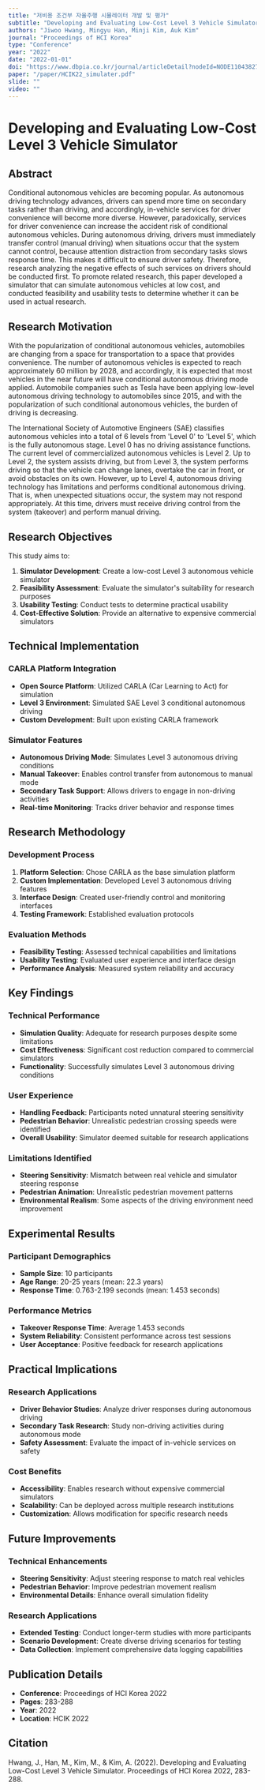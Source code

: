 ```yaml
---
title: "저비용 조건부 자율주행 시뮬레이터 개발 및 평가"
subtitle: "Developing and Evaluating Low-Cost Level 3 Vehicle Simulator"
authors: "Jiwoo Hwang, Mingyu Han, Minji Kim, Auk Kim"
journal: "Proceedings of HCI Korea"
type: "Conference"
year: "2022"
date: "2022-01-01"
doi: "https://www.dbpia.co.kr/journal/articleDetail?nodeId=NODE11043827"
paper: "/paper/HCIK22_simulater.pdf"
slide: ""
video: ""
---
```


# Developing and Evaluating Low-Cost Level 3 Vehicle Simulator

## Abstract

Conditional autonomous vehicles are becoming popular. As autonomous driving technology advances, drivers can spend more time on secondary tasks rather than driving, and accordingly, in-vehicle services for driver convenience will become more diverse. However, paradoxically, services for driver convenience can increase the accident risk of conditional autonomous vehicles. During autonomous driving, drivers must immediately transfer control (manual driving) when situations occur that the system cannot control, because attention distraction from secondary tasks slows response time. This makes it difficult to ensure driver safety. Therefore, research analyzing the negative effects of such services on drivers should be conducted first. To promote related research, this paper developed a simulator that can simulate autonomous vehicles at low cost, and conducted feasibility and usability tests to determine whether it can be used in actual research.

## Research Motivation

With the popularization of conditional autonomous vehicles, automobiles are changing from a space for transportation to a space that provides convenience. The number of autonomous vehicles is expected to reach approximately 60 million by 2028, and accordingly, it is expected that most vehicles in the near future will have conditional autonomous driving mode applied. Automobile companies such as Tesla have been applying low-level autonomous driving technology to automobiles since 2015, and with the popularization of such conditional autonomous vehicles, the burden of driving is decreasing.

The International Society of Automotive Engineers (SAE) classifies autonomous vehicles into a total of 6 levels from 'Level 0' to 'Level 5', which is the fully autonomous stage. Level 0 has no driving assistance functions. The current level of commercialized autonomous vehicles is Level 2. Up to Level 2, the system assists driving, but from Level 3, the system performs driving so that the vehicle can change lanes, overtake the car in front, or avoid obstacles on its own. However, up to Level 4, autonomous driving technology has limitations and performs conditional autonomous driving. That is, when unexpected situations occur, the system may not respond appropriately. At this time, drivers must receive driving control from the system (takeover) and perform manual driving.

## Research Objectives

This study aims to:
1. **Simulator Development**: Create a low-cost Level 3 autonomous vehicle simulator
2. **Feasibility Assessment**: Evaluate the simulator's suitability for research purposes
3. **Usability Testing**: Conduct tests to determine practical usability
4. **Cost-Effective Solution**: Provide an alternative to expensive commercial simulators

## Technical Implementation

### CARLA Platform Integration
- **Open Source Platform**: Utilized CARLA (Car Learning to Act) for simulation
- **Level 3 Environment**: Simulated SAE Level 3 conditional autonomous driving
- **Custom Development**: Built upon existing CARLA framework

### Simulator Features
- **Autonomous Driving Mode**: Simulates Level 3 autonomous driving conditions
- **Manual Takeover**: Enables control transfer from autonomous to manual mode
- **Secondary Task Support**: Allows drivers to engage in non-driving activities
- **Real-time Monitoring**: Tracks driver behavior and response times

## Research Methodology

### Development Process
1. **Platform Selection**: Chose CARLA as the base simulation platform
2. **Custom Implementation**: Developed Level 3 autonomous driving features
3. **Interface Design**: Created user-friendly control and monitoring interfaces
4. **Testing Framework**: Established evaluation protocols

### Evaluation Methods
- **Feasibility Testing**: Assessed technical capabilities and limitations
- **Usability Testing**: Evaluated user experience and interface design
- **Performance Analysis**: Measured system reliability and accuracy

## Key Findings

### Technical Performance
- **Simulation Quality**: Adequate for research purposes despite some limitations
- **Cost Effectiveness**: Significant cost reduction compared to commercial simulators
- **Functionality**: Successfully simulates Level 3 autonomous driving conditions

### User Experience
- **Handling Feedback**: Participants noted unnatural steering sensitivity
- **Pedestrian Behavior**: Unrealistic pedestrian crossing speeds were identified
- **Overall Usability**: Simulator deemed suitable for research applications

### Limitations Identified
- **Steering Sensitivity**: Mismatch between real vehicle and simulator steering response
- **Pedestrian Animation**: Unrealistic pedestrian movement patterns
- **Environmental Realism**: Some aspects of the driving environment need improvement

## Experimental Results

### Participant Demographics
- **Sample Size**: 10 participants
- **Age Range**: 20-25 years (mean: 22.3 years)
- **Response Time**: 0.763-2.199 seconds (mean: 1.453 seconds)

### Performance Metrics
- **Takeover Response Time**: Average 1.453 seconds
- **System Reliability**: Consistent performance across test sessions
- **User Acceptance**: Positive feedback for research applications

## Practical Implications

### Research Applications
- **Driver Behavior Studies**: Analyze driver responses during autonomous driving
- **Secondary Task Research**: Study non-driving activities during autonomous mode
- **Safety Assessment**: Evaluate the impact of in-vehicle services on safety

### Cost Benefits
- **Accessibility**: Enables research without expensive commercial simulators
- **Scalability**: Can be deployed across multiple research institutions
- **Customization**: Allows modification for specific research needs

## Future Improvements

### Technical Enhancements
- **Steering Sensitivity**: Adjust steering response to match real vehicles
- **Pedestrian Behavior**: Improve pedestrian movement realism
- **Environmental Details**: Enhance overall simulation fidelity

### Research Applications
- **Extended Testing**: Conduct longer-term studies with more participants
- **Scenario Development**: Create diverse driving scenarios for testing
- **Data Collection**: Implement comprehensive data logging capabilities

## Publication Details

- **Conference**: Proceedings of HCI Korea 2022
- **Pages**: 283-288
- **Year**: 2022
- **Location**: HCIK 2022

## Citation

Hwang, J., Han, M., Kim, M., & Kim, A. (2022). Developing and Evaluating Low-Cost Level 3 Vehicle Simulator. Proceedings of HCI Korea 2022, 283-288. 